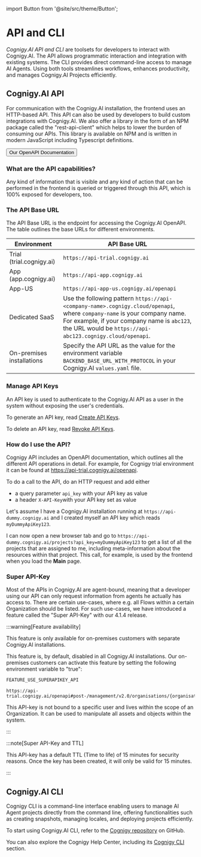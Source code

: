 import Button from '@site/src/theme/Button';

# API and CLI

_Cognigy.AI API and CLI_ are toolsets for developers to interact with Cognigy.AI. The API allows programmatic interaction and integration with existing systems. The CLI provides direct command-line access to manage AI Agents. Using both tools streamlines workflows, enhances productivity, and manages Cognigy.AI Projects efficiently.

## Cognigy.AI API

For communication with the Cognigy.AI installation, the frontend uses an HTTP-based API.
This API can also be used by developers to build custom integrations with Cognigy.AI. We also offer a library in the form of an NPM package called the "rest-api-client" which helps to lower the burden of consuming our APIs. This library is available on NPM and is written in modern JavaScript including Typescript definitions.

<Button href="https://api-trial.cognigy.ai/openapi">Our OpenAPI Documentation</Button>

### What are the API capabilities?

Any kind of information that is visible and any kind of action that can be performed in the frontend is queried or triggered through this API, which is 100% exposed for developers, too.

### The API Base URL

The API Base URL is the endpoint for accessing the Cognigy.AI OpenAPI.
The table outlines the base URLs for different environments.

| Environment              | API Base URL                                                                                                                                                                                                                         |
|--------------------------|--------------------------------------------------------------------------------------------------------------------------------------------------------------------------------------------------------------------------------------|
| Trial (trial.cognigy.ai) | `https://api-trial.cognigy.ai`                                                                                                                                                                                                       |
| App (app.cognigy.ai)     | `https://api-app.cognigy.ai`                                                                                                                                                                                                         |
| App-US                   | `https://api-app-us.cognigy.ai/openapi`                                                                                                                                                                                              |
| Dedicated SaaS           | Use the following pattern `https://api-<company-name>.cognigy.cloud/openapi`, where `company-name` is your company name. For example, if your company name is `abc123`, the URL would be `https://api-abc123.cognigy.cloud/openapi`. |                                                                                                      |
| On-premises installations | Specify the API URL as the value for the environment variable `BACKEND_BASE_URL_WITH_PROTOCOL` in your Cognigy.AI `values.yaml` file.                                                                                                | 

### Manage API Keys

An API key is used to authenticate to the Cognigy.AI API as a user in the system without exposing the user's credentials.

To generate an API key, read [Create API Keys](../administer/user-menu/my-profile.md#create-api-keys).

To delete an API key, read [Revoke API Keys](../administer/user-menu/my-profile.md#revoke-api-keys).

### How do I use the API?

Cognigy API includes an OpenAPI documentation, which outlines all the different API operations in detail. For example, for Cognigy trial environment it can be found at https://api-trial.cognigy.ai/openapi.

To do a call to the API, do an HTTP request and add either
- a query parameter `api_key` with your API key as value
- a header `X-API-Key`with your API key set as value

Let's assume I have a Cognigy.AI installation running at `https://api-dummy.cognigy.ai` and I created myself an API key which reads `myDummyApiKey123`.

I can now open a new browser tab and go to `https://api-dummy.cognigy.ai/projects?api_key=myDummyApiKey123` to get a list of all the projects that are assigned to me, including meta-information about the resources within that project.
This call, for example, is used by the frontend when you load the **Main** page.

### Super API-Key

Most of the APIs in Cognigy.AI are agent-bound,
meaning that a developer using our API can only request information from agents he actually has access to.
There are certain use-cases, where e.g. all Flows within a certain Organization should be listed.
For such use-cases, we have introduced a feature called the "Super API-Key" with our 4.1.4 release.

:::warning[Feature availability]

  This feature is only available for on-premises customers with separate Cognigy.AI installations.

  This feature is, by default, disabled in all Cognigy.AI installations. Our on-premises customers can activate this feature by setting the following environment variable to "true":

  ````JavaScript
  FEATURE_USE_SUPERAPIKEY_API
  ````

  ````
  https://api-trial.cognigy.ai/openapi#post-/management/v2.0/organisations/{organisationId}/apikeys
  ````

  This API-key is not bound to a specific user and lives within the scope of an Organization. It can be used to manipulate all assets and objects within the system.

:::


:::note[Super API-Key and TTL]

  This API-key has a default TTL (Time to life) of 15 minutes for security reasons. Once the key has been created, it will only be valid for 15 minutes.

:::


## Cognigy.AI CLI

Cognigy CLI is a command-line interface enabling users to manage AI Agent projects directly from the command line, offering functionalities such as creating snapshots, managing locales, and deploying projects efficiently.

To start using Cognigy.AI CLI, refer to the [Cognigy repository](https://github.com/Cognigy/Cognigy-CLI) on GitHub.

You can also explore the Cognigy Help Center, including its [Cognigy CLI](https://support.cognigy.com/hc/en-us/sections/360004745359-Cognigy-CLI) section.